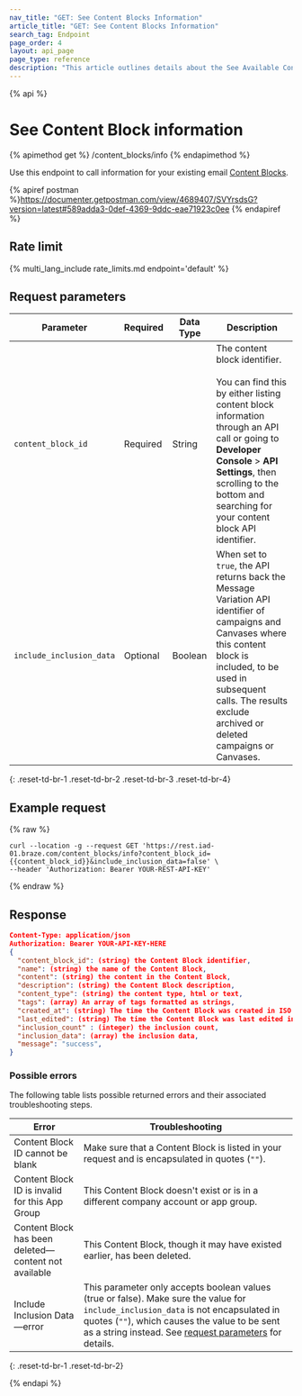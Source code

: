 ```yaml
---
nav_title: "GET: See Content Blocks Information"
article_title: "GET: See Content Blocks Information"
search_tag: Endpoint
page_order: 4
layout: api_page
page_type: reference
description: "This article outlines details about the See Available Content Blocks Information Braze endpoint."
---
```


{% api %}
# See Content Block information
{% apimethod get %}
/content_blocks/info
{% endapimethod %}

Use this endpoint to call information for your existing email [Content Blocks]({{site.baseurl}}/user_guide/engagement_tools/templates_and_media/content_blocks/).

{% apiref postman %}https://documenter.getpostman.com/view/4689407/SVYrsdsG?version=latest#589adda3-0def-4369-9ddc-eae71923c0ee {% endapiref %}

## Rate limit

{% multi_lang_include rate_limits.md endpoint='default' %}

## Request parameters

| Parameter | Required | Data Type | Description |
|---|---|---|---|
| `content_block_id`  | Required | String | The content block identifier. <br><br>You can find this by either listing content block information through an API call or going to **Developer Console** > **API Settings**, then scrolling to the bottom and searching for your content block API identifier.|
| `include_inclusion_data`  | Optional | Boolean | When set to `true`, the API returns back the Message Variation API identifier of campaigns and Canvases where this content block is included, to be used in subsequent calls.  The results exclude archived or deleted campaigns or Canvases. |
{: .reset-td-br-1 .reset-td-br-2 .reset-td-br-3  .reset-td-br-4}

## Example request
{% raw %}
```
curl --location -g --request GET 'https://rest.iad-01.braze.com/content_blocks/info?content_block_id={{content_block_id}}&include_inclusion_data=false' \
--header 'Authorization: Bearer YOUR-REST-API-KEY'
```
{% endraw %}

## Response

```json
Content-Type: application/json
Authorization: Bearer YOUR-API-KEY-HERE
{
  "content_block_id": (string) the Content Block identifier,
  "name": (string) the name of the Content Block,
  "content": (string) the content in the Content Block,
  "description": (string) the Content Block description,
  "content_type": (string) the content type, html or text,
  "tags": (array) An array of tags formatted as strings,
  "created_at": (string) The time the Content Block was created in ISO 8601,
  "last_edited": (string) The time the Content Block was last edited in ISO 8601,
  "inclusion_count" : (integer) the inclusion count,
  "inclusion_data": (array) the inclusion data,
  "message": "success",
}
```

### Possible errors

The following table lists possible returned errors and their associated troubleshooting steps.

| Error | Troubleshooting |
| --- | --- |
| Content Block ID cannot be blank | Make sure that a Content Block is listed in your request and is encapsulated in quotes (`""`). |
| Content Block ID is invalid for this App Group | This Content Block doesn't exist or is in a different company account or app group. |
| Content Block has been deleted—content not available | This Content Block, though it may have existed earlier, has been deleted. |
| Include Inclusion Data—error | This parameter only accepts boolean values (true or false). Make sure the value for `include_inclusion_data` is not encapsulated in quotes (`""`), which causes the value to be sent as a string instead. See [request parameters](#request-parameters) for details. |
{: .reset-td-br-1 .reset-td-br-2}


{% endapi %}
